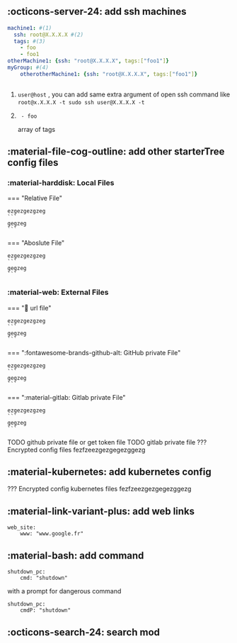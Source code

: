 ## :octicons-server-24: add ssh machines
``` yaml
machine1: #(1)
  ssh: root@X.X.X.X #(2)
  tags: #(3)
    - foo
    - foo1
otherMachine1: {ssh: "root@X.X.X.X", tags:["foo1"]}
myGroup: #(4)
    otherotherMachine1: {ssh: "root@X.X.X.X", tags:["foo1"]}
    
```
1.   `user@host` , you can add same extra argument of open ssh command like `root@x.X.X.X -t sudo ssh user@X.X.X.X -t`
2.   ```
      - foo
     ```
     array of tags
     

## :material-file-cog-outline: add other starterTree config files
### :material-harddisk: Local Files
    
=== "Relative File"

    ezgezgezgzeg
    ``` 
    gegzeg
    ```
=== "Aboslute File"

    ezgezgezgzeg
    ``` 
    gegzeg
    ```
    
### :material-web: External Files

=== ":link: url file"

    ezgezgezgzeg
    ``` 
    gegzeg
    ```
=== ":fontawesome-brands-github-alt: GitHub private File"

    ezgezgezgzeg
    ``` 
    gegzeg
    ```        
=== ":material-gitlab: Gitlab private File"

    ezgezgezgzeg
    ``` 
    gegzeg
    ```        

TODO github private file 
    or get token file
TODO gitlab private file
??? Encrypted config files
    fezfzeezgezgegezggezg
## :material-kubernetes: add kubernetes config
??? Encrypted config kubernetes files
    fezfzeezgezgegezggezg
## :material-link-variant-plus: add web links
```
web_site:
    www: "www.google.fr"
```
## :material-bash: add command
```
shutdown_pc:
    cmd: "shutdown"
```
with a prompt for dangerous command
```
shutdown_pc:
    cmdP: "shutdown"
```
## :octicons-search-24: search mod

